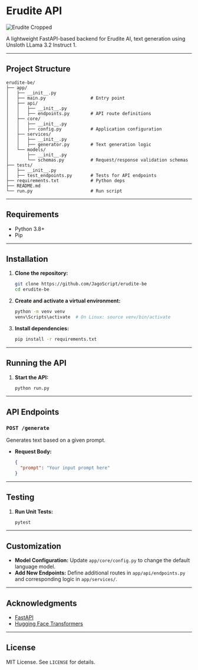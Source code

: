 # Erudite API

![Erudite Cropped](https://github.com/user-attachments/assets/a33a87e4-099c-4905-bdbd-138ddd8c6e56)


A lightweight FastAPI-based backend for Erudite AI, text generation using Unsloth LLama 3.2 Instruct 1.

---

## Project Structure
```
erudite-be/
├── app/
│   ├── __init__.py             
│   ├── main.py                 # Entry point
│   ├── api/
│   │   ├── __init__.py         
│   │   ├── endpoints.py        # API route definitions
│   ├── core/
│   │   ├── __init__.py        
│   │   ├── config.py           # Application configuration
│   ├── services/
│   │   ├── __init__.py         
│   │   ├── generator.py        # Text generation logic
│   └── models/
│       ├── __init__.py         
│       └── schemas.py          # Request/response validation schemas
├── tests/
│   ├── __init__.py             
│   ├── test_endpoints.py       # Tests for API endpoints
├── requirements.txt            # Python deps
├── README.md                   
└── run.py                      # Run script
```

---

## Requirements
- Python 3.8+
- Pip

---

## Installation

1. **Clone the repository:**
   ```bash
   git clone https://github.com/JagoScript/erudite-be
   cd erudite-be
   ```

2. **Create and activate a virtual environment:**
   ```bash
   python -m venv venv
   venv\Scripts\activate  # On Linux: source venv/bin/activate
   ```

3. **Install dependencies:**
   ```bash
   pip install -r requirements.txt
   ```

---

## Running the API

1. **Start the API:**
   ```bash
   python run.py
   ```
---

## API Endpoints

### `POST /generate`
Generates text based on a given prompt.

- **Request Body:**
  ```json
  {
    "prompt": "Your input prompt here"
  }
  ```

---

## Testing

1. **Run Unit Tests:**
   ```bash
   pytest
   ```

---

## Customization
- **Model Configuration:** Update `app/core/config.py` to change the default language model.
- **Add New Endpoints:** Define additional routes in `app/api/endpoints.py` and corresponding logic in `app/services/`.

---

## Acknowledgments
- [FastAPI](https://fastapi.tiangolo.com/)
- [Hugging Face Transformers](https://huggingface.co/docs/transformers/)

---

## License
MIT License. See `LICENSE` for details.
